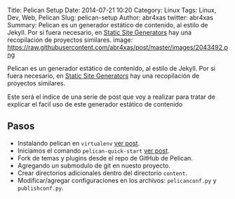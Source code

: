 Title: Pelican Setup
Date: 2014-07-21 10:20
Category: Linux
Tags: Linux, Dev, Web, Pelican
Slug: pelican-setup
Author: abr4xas
twitter: abr4xas
Summary: Pelican es un generador estático de contenido, al estilo de Jekyll. Por si fuera necesario, en [Static Site Generators](http://staticsitegenerators.net/) hay una recopilación de proyectos similares.
image: https://raw.githubusercontent.com/abr4xas/post/master/images/2043492.png

Pelican es un generador estático de contenido, al estilo de Jekyll. Por si fuera necesario, en [Static Site Generators](http://staticsitegenerators.net/) hay una recopilación de proyectos similares.

Este será el indice de una serie de post que voy a realizar para tratar de explicar el facil uso de este generador estático de contenido

## Pasos

* Instalando pelican en ```virtualenv``` [ver post](http://blog.abr4xas.org/pelican-setup-virtualenv.html "Ver Post").
* Iniciamos el comando ```pelican-quick-start``` [ver post](http://blog.abr4xas.org/pelican-setup-quickstart.html "Ver Post").
* Fork de temas y plugins desde el repo de GitHub de Pelican.
* Agregando un submodulo de git en nuesto proyecto.
* Crear directorios adicionales dentro del directorio ```content```.
* Modificar/agregar configuraciones en los archivos: ```pelicanconf.py``` y ```publishconf.py```.
